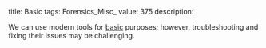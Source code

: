 title: Basic
tags: Forensics_Misc_
value: 375
description: <p>We can use modern tools for <a href="/tasks/basic_79b97eee68e37fe527091d166511ae84c361b24f.txz">basic</a> purposes; however, troubleshooting and fixing their issues may be challenging.</p>
